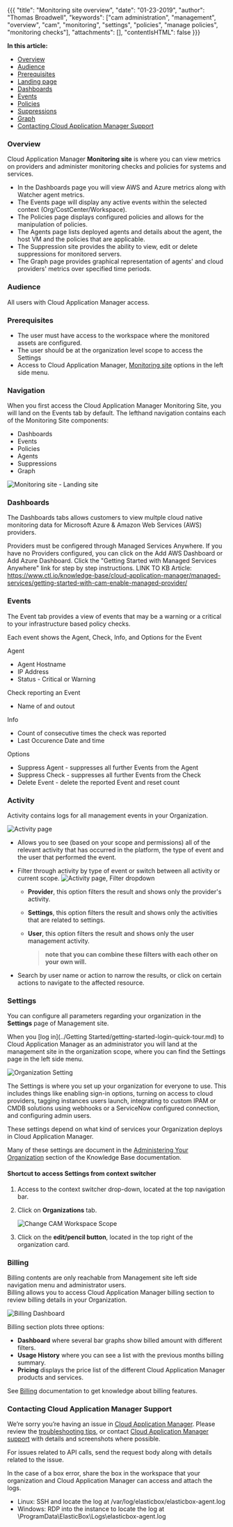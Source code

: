 {{{
"title": "Monitoring site overview",
"date": "01-23-2019",
"author": "Thomas Broadwell",
"keywords": ["cam administration", "management", "overview", "cam", "monitoring", "settings", "policies", "manage policies", "monitoring checks"],
"attachments": [],
"contentIsHTML": false
}}}

**In this article:**

* [Overview](#overview)
* [Audience](#audience)
* [Prerequisites](#prerequisites)
* [Landing page](#landing-page)
* [Dashboards](#dashboards)
* [Events](#events)
* [Policies](#policies)
* [Suppressions](#supressions)
* [Graph](#graphing)
* [Contacting Cloud Application Manager Support](#contacting-cloud-application-manager-support)

### Overview

Cloud Application Manager **Monitoring site** is where you can view metrics on providers and administer monitoring checks and policies for systems and services.  

* In the Dashboards page you will view AWS and Azure metrics along with Watcher agent metrics. 
* The Events page will display any active events within the selected context (Org/CostCenter/Workspace).
* The Policies page displays configured policies and allows for the manipulation of policies.
* The Agents page lists deployed agents and details about the agent, the host VM and the policies that are applicable. 
* The Suppression site provides the ability to view, edit or delete suppressions for monitored servers.  
* The Graph page provides graphical representation of agents' and cloud providers' metrics over specified time periods.

### Audience

All users with Cloud Application Manager access.

### Prerequisites

* The user must have access to the workspace where the monitored assets are configured.
* The user should be at the organization level scope to access the Settings 
* Access to Cloud Application Manager, [Monitoring site](https://monitoring.cam.ctl.io/) options in the left side menu.

### Navigation

When you first access the Cloud Application Manager Monitoring Site, you will land on the Events tab by default. The lefthand navigation contains each of the Monitoring Site components:

* Dashboards
* Events
* Policies
* Agents
* Suppressions
* Graph


![Monitoring site - Landing site](../../images/cloud-application-manager/msa/monitoring-landing-page.png)


### Dashboards
The Dashboards tabs allows customers to view multple cloud native monitoring data for Microsoft Azure & Amazon Web Services (AWS) providers. 

Providers must be configered through Managed Services Anywhere. If you have no Providers configured, you can click on the Add AWS Dashboard or Add Azure Dashboard. Click the "Getting Started with Managed Services Anywhere" link for step by step instructions.
LINK TO KB Article: https://www.ctl.io/knowledge-base/cloud-application-manager/managed-services/getting-started-with-cam-enable-managed-provider/


### Events

The Event tab provides a view of events that may be a warning or a critical to your infrastructure based policy checks. 

Each event shows the Agent, Check, Info, and Options for the Event

Agent
* Agent Hostname
* IP Address
* Status - Critical or Warning

Check reporting an Event
* Name of and outout

Info
* Count of consecutive times the check was reported
* Last Occurence Date and time

Options
* Suppress Agent - suppresses all further Events from the Agent
* Suppress Check - suppresses all further Events from the Check 
* Delete Event - delete the reported Event and reset count

### Activity

Activity contains logs for all management events in your Organization.  

![Activity page](../../images/cloud-application-manager/admin-overview5.png)

* Allows you to see (based on your scope and permissions) all of the relevant activity that has occurred in the platform, the type of event and the user that performed the event.
* Filter through activity by type of event or switch between all activity or current scope.
![Activity page, Filter dropdown](../../images/cloud-application-manager/activity-filter-list2.png)

    * **Provider**, this option filters the result and shows only the provider's activity.
    * **Settings**, this option filters the result and shows only the activities that are related to settings.
    * **User**, this option filters the result and shows only the user management activity.
      
        > **note that you can combine these filters with each other on your own will.**
        
* Search by user name or action to narrow the results, or click on certain actions to navigate to the affected resource.

### Settings

You can configure all parameters regarding your organization in the **Settings** page of Management site.

When you [log in](../Getting Started/getting-started-login-quick-tour.md) to Cloud Application Manager as an administrator you will land at the management site in the organization scope, where you can find the Settings page in the left side menu.

  ![Organization Setting](../../images/cloud-application-manager/admin-access2.png)

The Settings is where you set up your organization for everyone to use. This includes things like enabling sign-in options, turning on access to cloud providers, tagging instances users launch, integrating to custom IPAM or CMDB solutions using webhooks or a ServiceNow configured connection, and configuring admin users.

These settings depend on what kind of services your Organization deploys in Cloud Application Manager.

Many of these settings are document in the [Administering Your Organization](https://www.ctl.io/knowledge-base/cloud-application-manager/administering-your-organization/#1) section of the Knowledge Base documentation.

#### Shortcut to access Settings from context switcher

1. Access to the context switcher drop-down, located at the top navigation bar. 
2. Click on **Organizations** tab.

   ![Change CAM Workspace Scope](../../images/cloud-application-manager/admin-overview2.png)

3. Click on the **edit/pencil button**, located in the top right of the organization card. 

### Billing

Billing contents are only reachable from Management site left side navigation menu and administrator users.  
Billing allows you to access Cloud Application Manager billing section to review billing details in your Organization.  

![Billing Dashboard](../../images/cloud-application-manager/billing/billing-dashboard.png)

Billing section plots three options:

* **Dashboard** where several bar graphs show billed amount with different filters.
* **Usage History** where you can see a list with the previous months billing summary.
* **Pricing** displays the price list of the different Cloud Application Manager products and services.

See [Billing](../Billing/billing-menu.md) documentation to get knowledge about billing features.

### Contacting Cloud Application Manager Support

We’re sorry you’re having an issue in [Cloud Application Manager](https://www.ctl.io/cloud-application-manager/). Please review the [troubleshooting tips](../Troubleshooting/troubleshooting-tips.md), or contact [Cloud Application Manager support](mailto:incident@CenturyLink.com) with details and screenshots where possible.

For issues related to API calls, send the request body along with details related to the issue.

In the case of a box error, share the box in the workspace that your organization and Cloud Application Manager can access and attach the logs.

* Linux: SSH and locate the log at /var/log/elasticbox/elasticbox-agent.log
* Windows: RDP into the instance to locate the log at \ProgramData\ElasticBox\Logs\elasticbox-agent.log
